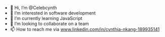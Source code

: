 - 👋 Hi, I’m @Celebcynth
- 👀 I’m interested in software development
- 🌱 I’m currently learning JavaScript
- 💞️ I’m looking to collaborate on a team
- 📫 How to reach me via www.linkedin.com/in/cynthia-nkang-189935141

<!---
Celebcynth/Celebcynth is a ✨ special ✨ repository because its `README.md` (this file) appears on your GitHub profile.
You can click the Preview link to take a look at your changes.
--->
